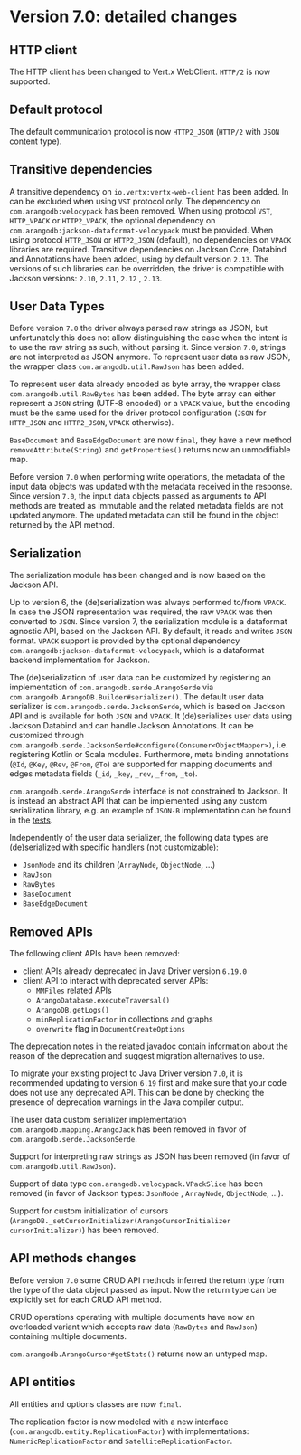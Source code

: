 # Version 7.0: detailed changes

## HTTP client

The HTTP client has been changed to Vert.x WebClient. `HTTP/2` is now supported.

## Default protocol

The default communication protocol is now `HTTP2_JSON` (`HTTP/2` with `JSON` content type).

## Transitive dependencies

A transitive dependency on `io.vertx:vertx-web-client` has been added. In can be excluded when using `VST` protocol
only.
The dependency on `com.arangodb:velocypack` has been removed.
When using protocol `VST`, `HTTP_VPACK` or `HTTP2_VPACK`, the optional dependency
on `com.arangodb:jackson-dataformat-velocypack`
must be provided.
When using protocol `HTTP_JSON` or `HTTP2_JSON` (default), no dependencies on `VPACK` libraries are required.
Transitive dependencies on Jackson Core, Databind and Annotations have been added, using by default version `2.13`.
The versions of such libraries can be overridden, the driver is compatible with Jackson versions: `2.10`, `2.11`, `2.12`
, `2.13`.

## User Data Types

Before version `7.0` the driver always parsed raw strings as JSON, but unfortunately this does not allow distinguishing
the case when the intent is to use the raw string as such, without parsing it. Since version `7.0`, strings are not
interpreted as JSON anymore. To represent user data as raw JSON, the wrapper class `com.arangodb.util.RawJson` has been
added.

To represent user data already encoded as byte array, the wrapper class `com.arangodb.util.RawBytes` has been added.
The byte array can either represent a `JSON` string (UTF-8 encoded) or a `VPACK` value, but the encoding must be the
same used for the driver protocol configuration (`JSON` for `HTTP_JSON` and `HTTP2_JSON`, `VPACK` otherwise).

`BaseDocument` and `BaseEdgeDocument` are now `final`, they have a new method `removeAttribute(String)`
and `getProperties()` returns now an unmodifiable map.

Before version `7.0` when performing write operations, the metadata of the input data objects was updated with the
metadata received in the response. Since version `7.0`, the input data objects passed as arguments to API methods are
treated as immutable and the related metadata fields are not updated anymore. The updated metadata can still be found in
the object returned by the API method.

## Serialization

The serialization module has been changed and is now based on the Jackson API.

Up to version 6, the (de)serialization was always performed to/from `VPACK`. In case the JSON representation was
required,
the raw `VPACK` was then converted to `JSON`. Since version 7, the serialization module is a dataformat agnostic API,
based
on the Jackson API. By default, it reads and writes `JSON` format. `VPACK` support is provided by the optional
dependency `com.arangodb:jackson-dataformat-velocypack`, which is a dataformat backend implementation for Jackson.

The (de)serialization of user data can be customized by registering an implementation
of `com.arangodb.serde.ArangoSerde` via `com.arangodb.ArangoDB.Builder#serializer()`.
The default user data serializer is `com.arangodb.serde.JacksonSerde`, which is based on Jackson API and is available
for both `JSON` and `VPACK`. It (de)serializes user data using Jackson Databind and can handle Jackson Annotations.
It can be customized through `com.arangodb.serde.JacksonSerde#configure(Consumer<ObjectMapper>)`,
i.e. registering Kotlin or Scala modules. Furthermore, meta binding annotations (`@Id`, `@Key`, `@Rev`, `@From`, `@To`)
are supported for mapping documents and edges metadata fields (`_id`, `_key`, `_rev`, `_from`, `_to`).

`com.arangodb.serde.ArangoSerde` interface is not constrained to Jackson. It is instead an abstract API that can be
implemented using any custom serialization library, e.g. an example of `JSON-B` implementation can be found in
the [tests](../src/test/java/com/arangodb/serde/JsonbSerdeImpl.java).

Independently of the user data serializer, the following data types are (de)serialized with specific handlers (not
customizable):

- `JsonNode` and its children (`ArrayNode`, `ObjectNode`, ...)
- `RawJson`
- `RawBytes`
- `BaseDocument`
- `BaseEdgeDocument`

## Removed APIs

The following client APIs have been removed:

- client APIs already deprecated in Java Driver version `6.19.0`
- client API to interact with deprecated server APIs:
    - `MMFiles` related APIs
    - `ArangoDatabase.executeTraversal()`
    - `ArangoDB.getLogs()`
    - `minReplicationFactor` in collections and graphs
    - `overwrite` flag in `DocumentCreateOptions`

The deprecation notes in the related javadoc contain information about the reason of the deprecation and suggest
migration alternatives to use.

To migrate your existing project to Java Driver version `7.0`, it is recommended updating to version `6.19` first and
make sure that your code does not use any deprecated API. This can be done by checking the presence of deprecation
warnings in the Java compiler output.

The user data custom serializer implementation `com.arangodb.mapping.ArangoJack` has been removed in favor
of `com.arangodb.serde.JacksonSerde`.

Support for interpreting raw strings as JSON has been removed (in favor of `com.arangodb.util.RawJson`).

Support of data type `com.arangodb.velocypack.VPackSlice` has been removed (in favor of Jackson types: `JsonNode`
, `ArrayNode`, `ObjectNode`, ...).

Support for custom initialization of
cursors (`ArangoDB._setCursorInitializer(ArangoCursorInitializer cursorInitializer)`) has been removed.

## API methods changes

Before version `7.0` some CRUD API methods inferred the return type from the type of the data object passed as input.
Now the return type can be explicitly set for each CRUD API method.

CRUD operations operating with multiple documents have now an overloaded variant which accepts raw data (`RawBytes`
and `RawJson`) containing multiple documents.

`com.arangodb.ArangoCursor#getStats()` returns now an untyped map.

## API entities

All entities and options classes are now `final`.

The replication factor is now modeled with a new interface (`com.arangodb.entity.ReplicationFactor`) with
implementations: `NumericReplicationFactor` and `SatelliteReplicationFactor`.
